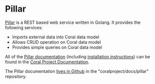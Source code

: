 # Pillar

[Pillar](https://github.com/coralproject/pillar) is a REST based web service written in Golang. It provides the following services:

  * Imports external data into Coral data model
  * Allows CRUD operation on Coral data model
  * Provides simple queries on Coral data model

All of the [Pillar documentation](http://coral-docs.readthedocs.io/en/latest/pillar/) (including [installation instructions](http://coral-docs.readthedocs.io/en/latest/pillar/install/)) can be found in the [Coral Project Documentation](http://coral-docs.readthedocs.io/en/latest/).

The Pillar documentation [lives in Github](https://github.com/coralproject/docs/tree/master/docs_dir/pillar) in the "coralproject/docs/pillar" repository.
